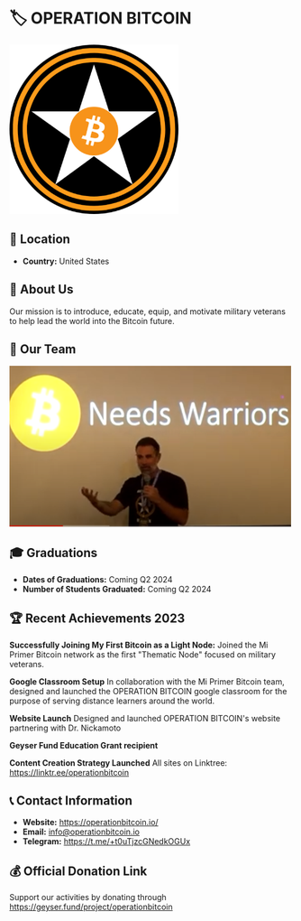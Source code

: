 # 🏷️ OPERATION BITCOIN
<img src="https://github.com/MyFirstBitcoin/Full-Node-Directory/blob/a7c06e02ae39a1e059f9adcdc50044f9a7383c42/United%20States%20--%20Operation%20Bitcoin/OpBitLogoRound.png" width="300" alt="Logo or Picture of the Node"> <!-- 1 picture maximum -->

## 📍 Location
- **Country:** United States

## 📖 About Us
Our mission is to introduce, educate, equip, and motivate military veterans to help lead the world into the Bitcoin future.

## 👥 Our Team

<img src="https://github.com/MyFirstBitcoin/Full-Node-Directory/blob/a7c06e02ae39a1e059f9adcdc50044f9a7383c42/United%20States%20--%20Operation%20Bitcoin/BitcoinNeedsWarriors.png" width="500" alt="Team Picture"> <!-- 1 picture maximum -->

## 🎓 Graduations
- **Dates of Graduations:** Coming Q2 2024
- **Number of Students Graduated:** Coming Q2 2024

## 🏆 Recent Achievements 2023
**Successfully Joining My First Bitcoin as a Light Node:**
Joined the Mi Primer Bitcoin network as the first "Thematic Node" focused on military veterans.

**Google Classroom Setup**
In collaboration with the Mi Primer Bitcoin team, designed and launched the OPERATION BITCOIN google classroom for the purpose of serving distance learners around the world.

**Website Launch**
Designed and launched OPERATION BITCOIN's website partnering with Dr. Nickamoto

**Geyser Fund Education Grant recipient**

**Content Creation Strategy Launched**
All sites on Linktree:  https://linktr.ee/operationbitcoin

## 📞 Contact Information
- **Website:** https://operationbitcoin.io/
- **Email:** info@operationbitcoin.io
- **Telegram:** https://t.me/+t0uTjzcGNedkOGUx

## 💰 Official Donation Link
Support our activities by donating through https://geyser.fund/project/operationbitcoin
